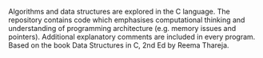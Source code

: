 
Algorithms and data structures are explored in the C language. The repository contains code which emphasises computational thinking and understanding of programming architecture (e.g. memory issues and pointers). Additional explanatory comments are included in every program. Based on the book Data Structures in C, 2nd Ed by Reema Thareja.
